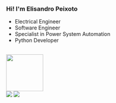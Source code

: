 <h3>Hi! I'm Elisandro Peixoto</h3>
<ul> 
   <li>Electrical Engineer</li>
   <li>Software Engineer</li>
   <li>Specialist in Power System Automation</li>
   <li>Python Developer</li>
</ul>

##

<img src=https://github.com/user-attachments/assets/37418946-bf8e-4559-b4ca-b52c4a4ff95b width=100>
<div></div>
<a href="mailto:elisandropeixoto21@gmailcom"><img src="https://img.shields.io/badge/Gmail-D14836?style=for-the-badge&logo=gmail&logoColor=white"></a>
<a href="https://www.linkedin.com/in/elisandro-peixoto-10317b139/"><img src="https://img.shields.io/badge/-LinkedIn-%230077B5?style=for-the-badge&logo=linkedin&logoColor=white"></a>

